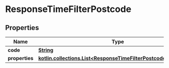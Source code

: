 
# ResponseTimeFilterPostcode

## Properties
Name | Type | Description | Notes
------------ | ------------- | ------------- | -------------
**code** | [**String**](String.md) |  | 
**properties** | [**kotlin.collections.List&lt;ResponseTimeFilterPostcodesProperties&gt;**](ResponseTimeFilterPostcodesProperties.md) |  | 



